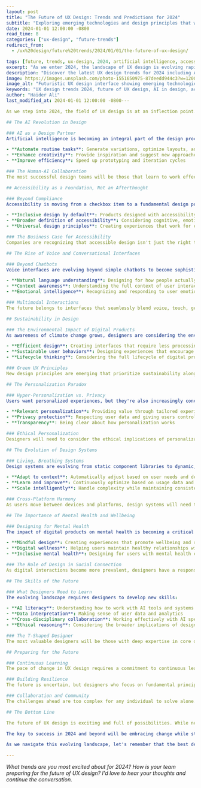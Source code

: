 ```yaml
---
layout: post
title: "The Future of UX Design: Trends and Predictions for 2024"
subtitle: "Exploring emerging technologies and design principles that will shape digital experiences"
date: 2024-01-01 12:00:00 -0800
read_time: 8
categories: ["ux-design", "future-trends"]
redirect_from:
  - /ux%20design/future%20trends/2024/01/01/the-future-of-ux-design/

tags: [future, trends, ux-design, 2024, artificial intelligence, accessibility, voice interfaces, sustainability, personalization, design systems, mental health]
excerpt: "As we enter 2024, the landscape of UX design is evolving rapidly. Here are the key trends and predictions that will shape the future of user experience design."
description: "Discover the latest UX design trends for 2024 including AI integration, accessibility-first design, voice interfaces, sustainability, and the future of design systems. Expert insights from UX designer Haider Ali."
image: https://images.unsplash.com/photo-1551650975-87deedd944c3?w=1200&h=600&fit=crop&crop=center
image_alt: "Futuristic UX design interface showing emerging technologies and design trends for 2024"
keywords: "UX design trends 2024, future of UX design, AI in design, accessibility design, voice interfaces, sustainable UX, design systems, UX predictions"
author: "Haider Ali"
last_modified_at: 2024-01-01 12:00:00 -0800---

As we step into 2024, the field of UX design is at an inflection point. The rapid advancement of AI, the growing importance of accessibility, and the shift toward more human-centered design approaches are reshaping how we think about user experience. Here are the key trends and predictions that will define the future of UX design.

## The AI Revolution in Design

### AI as a Design Partner
Artificial intelligence is becoming an integral part of the design process, but not as a replacement for human designers. Instead, AI is emerging as a powerful partner that can:

- **Automate routine tasks**: Generate variations, optimize layouts, and handle repetitive design work
- **Enhance creativity**: Provide inspiration and suggest new approaches to design problems
- **Improve efficiency**: Speed up prototyping and iteration cycles

### The Human-AI Collaboration
The most successful design teams will be those that learn to work effectively with AI tools while maintaining the human touch that makes designs truly resonate with users.

## Accessibility as a Foundation, Not an Afterthought

### Beyond Compliance
Accessibility is moving from a checkbox item to a fundamental design principle. In 2024, we'll see:

- **Inclusive design by default**: Products designed with accessibility in mind from the start
- **Broader definition of accessibility**: Considering cognitive, emotional, and situational accessibility
- **Universal design principles**: Creating experiences that work for everyone, not just those with disabilities

### The Business Case for Accessibility
Companies are recognizing that accessible design isn't just the right thing to do—it's good business. Accessible products reach broader audiences and often provide better experiences for all users.

## The Rise of Voice and Conversational Interfaces

### Beyond Chatbots
Voice interfaces are evolving beyond simple chatbots to become sophisticated conversational experiences. This requires a new approach to UX design that focuses on:

- **Natural language understanding**: Designing for how people actually speak, not how we think they should
- **Context awareness**: Understanding the full context of user interactions
- **Emotional intelligence**: Recognizing and responding to user emotions and intent

### Multimodal Interactions
The future belongs to interfaces that seamlessly blend voice, touch, gesture, and visual elements to create more natural and intuitive experiences.

## Sustainability in Design

### The Environmental Impact of Digital Products
As awareness of climate change grows, designers are considering the environmental impact of their work. This includes:

- **Efficient design**: Creating interfaces that require less processing power and data
- **Sustainable user behaviors**: Designing experiences that encourage environmentally friendly actions
- **Lifecycle thinking**: Considering the full lifecycle of digital products

### Green UX Principles
New design principles are emerging that prioritize sustainability alongside usability and aesthetics.

## The Personalization Paradox

### Hyper-Personalization vs. Privacy
Users want personalized experiences, but they're also increasingly concerned about privacy. The challenge for 2024 is finding the right balance between:

- **Relevant personalization**: Providing value through tailored experiences
- **Privacy protection**: Respecting user data and giving users control
- **Transparency**: Being clear about how personalization works

### Ethical Personalization
Designers will need to consider the ethical implications of personalization and ensure that algorithms don't reinforce bias or create filter bubbles.

## The Evolution of Design Systems

### Living, Breathing Systems
Design systems are evolving from static component libraries to dynamic, AI-powered systems that can:

- **Adapt to context**: Automatically adjust based on user needs and device capabilities
- **Learn and improve**: Continuously optimize based on usage data and user feedback
- **Scale intelligently**: Handle complexity while maintaining consistency

### Cross-Platform Harmony
As users move between devices and platforms, design systems will need to ensure seamless experiences across all touchpoints.

## The Importance of Mental Health and Wellbeing

### Designing for Mental Health
The impact of digital products on mental health is becoming a critical consideration. Designers are exploring:

- **Mindful design**: Creating experiences that promote wellbeing and reduce stress
- **Digital wellness**: Helping users maintain healthy relationships with technology
- **Inclusive mental health**: Designing for users with mental health conditions

### The Role of Design in Social Connection
As digital interactions become more prevalent, designers have a responsibility to create experiences that foster genuine human connection and community.

## The Skills of the Future

### What Designers Need to Learn
The evolving landscape requires designers to develop new skills:

- **AI literacy**: Understanding how to work with AI tools and systems
- **Data interpretation**: Making sense of user data and analytics
- **Cross-disciplinary collaboration**: Working effectively with AI specialists, data scientists, and other experts
- **Ethical reasoning**: Considering the broader implications of design decisions

### The T-Shaped Designer
The most valuable designers will be those with deep expertise in core design skills and broad knowledge across related disciplines.

## Preparing for the Future

### Continuous Learning
The pace of change in UX design requires a commitment to continuous learning. Stay curious, experiment with new tools and techniques, and don't be afraid to step outside your comfort zone.

### Building Resilience
The future is uncertain, but designers who focus on fundamental principles—empathy, problem-solving, and human-centered thinking—will be well-positioned to adapt to whatever changes come.

### Collaboration and Community
The challenges ahead are too complex for any individual to solve alone. Building strong networks and collaborative relationships will be more important than ever.

## The Bottom Line

The future of UX design is exciting and full of possibilities. While new technologies and trends will continue to emerge, the core principles of good design—understanding users, solving real problems, and creating meaningful experiences—remain constant.

The key to success in 2024 and beyond will be embracing change while staying grounded in what makes design truly valuable: the human connection and the ability to create experiences that make people's lives better.

As we navigate this evolving landscape, let's remember that the best designs are those that serve users first and technology second. The tools and trends may change, but the goal remains the same: creating experiences that are not just usable, but truly meaningful.

---
```


*What trends are you most excited about for 2024? How is your team preparing for the future of UX design? I'd love to hear your thoughts and continue the conversation.*
